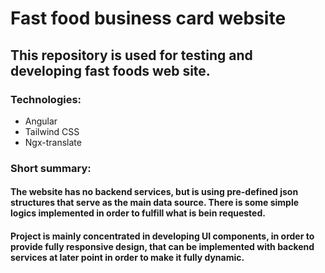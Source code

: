 # Fast food business card website

## This repository is used for testing and developing fast foods web site.

### Technologies:

 * Angular
 * Tailwind CSS
 * Ngx-translate

### Short summary:

#### The  website has no backend services, but is using pre-defined json structures that serve as the main data source. There is some simple logics implemented in order to fulfill what is bein requested.
#### Project is mainly concentrated in developing UI components, in order to provide fully responsive design, that can be implemented with backend services at later point in order to make it fully dynamic.
